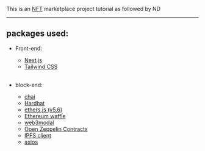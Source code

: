 This is an [NFT](https://ethereum.org/en/nft/) marketplace project tutorial as followed by ND

---
## packages used:

* Front-end:
    * [Next.js](https://nextjs.org) 
    * [Tailwind CSS](https://tailwindcss.com)
  
  <br>
* block-end:
    * [chai](https://www.chaijs.com)
    * [Hardhat](https://hardhat.org)
    * [ethers.js (v5.6)](https://docs.ethers.io/v5/)
    * [Ethereum waffle]()
    * [web3modal]()
    * [Open Zeppelin Contracts]()
    * [IPFS client]()
    * [axios]()
